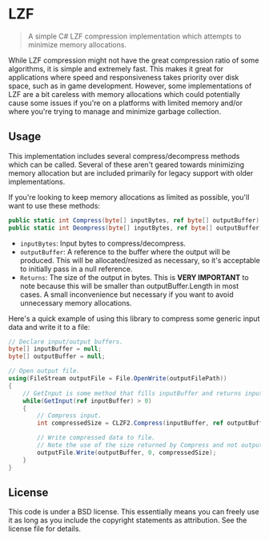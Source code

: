 # LZF
> A simple C# LZF compression implementation which attempts to minimize memory allocations.

While LZF compression might not have the great compression ratio of some algorithms, it is simple and extremely fast. This makes it great for applications where speed and responsiveness takes priority over disk space, such as in game development. However, some implementations of LZF are a bit careless with memory allocations which could potentially cause some issues if you're on a platforms with limited memory and/or where you're trying to manage and minimize garbage collection.

## Usage

This implementation includes several compress/decompress methods which can be called. Several of these aren't geared towards minimizing memory allocation but are included primarily for legacy support with older implementations.

If you're looking to keep memory allocations as limited as possible, you'll want to use these methods:

```csharp
public static int Compress(byte[] inputBytes, ref byte[] outputBuffer)
public static int Deompress(byte[] inputBytes, ref byte[] outputBuffer)
```

* `inputBytes`: Input bytes to compress/decompress.
* `outputBuffer`: A reference to the buffer where the output will be produced. This will be allocated/resized as necessary, so it's acceptable to initially pass in a null reference.
* `Returns`: The size of the output in bytes. This is **VERY IMPORTANT** to note because this will be smaller than outputBuffer.Length in most cases. A small inconvenience but necessary if you want to avoid unnecessary memory allocations.

Here's a quick example of using this library to compress some generic input data and write it to a file:

```csharp
// Declare input/output buffers.
byte[] inputBuffer = null;
byte[] outputBuffer = null;

// Open output file.
using(FileStream outputFile = File.OpenWrite(outputFilePath))
{
    // GetInput is some method that fills inputBuffer and returns inputBuffer.Length.
    while(GetInput(ref inputBuffer) > 0)
    {
        // Compress input.
        int compressedSize = CLZF2.Compress(inputBuffer, ref outputBuffer);

        // Write compressed data to file.
        // Note the use of the size returned by Compress and not outputBuffer.Length.
        outputFile.Write(outputBuffer, 0, compressedSize);
    }
}
```

## License
This code is under a BSD license. This essentially means you can freely use it as long as you include the copyright statements as attribution. See the license file for details.
